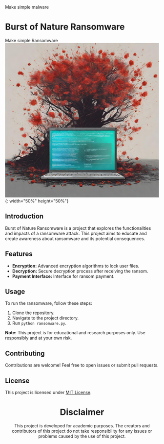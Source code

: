 Make simple malware

# Burst of Nature Ransomware

Make simple Ransomware
![BoN-Mark](BoN-Mark.png){: width="50%" height="50%"}

## Introduction

Burst of Nature Ransomware is a project that explores the functionalities and impacts of a ransomware attack. This project aims to educate and create awareness about ransomware and its potential consequences.

## Features

- **Encryption:** Advanced encryption algorithms to lock user files.
- **Decryption:** Secure decryption process after receiving the ransom.
- **Payment Interface:** Interface for ransom payment.

## Usage

To run the ransomware, follow these steps:

1. Clone the repository.
2. Navigate to the project directory.
3. Run `python ransomware.py`.

**Note:** This project is for educational and research purposes only. Use responsibly and at your own risk.

## Contributing

Contributions are welcome! Feel free to open issues or submit pull requests.

## License

This project is licensed under [MIT License](LICENSE).

<div align="center">

# Disclaimer

This project is developed for academic purposes. The creators and contributors of this project do not take responsibility for any issues or problems caused by the use of this project.

</div>
